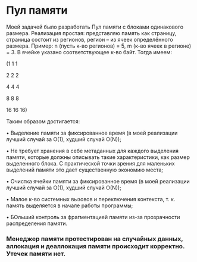 # Пул памяти

Моей задачей было разработать Пул памяти с блоками одинакового размера. Реализация простая: представляю память как страницу, страница состоит из регионов, регион – из ячеек определённого размера.
Пример: n (пусть к-во регионов) = 5, m (к-во ячеек в регионе) = 3. В ячейке указано соответствующее к-во байт. Тогда имеем:

(1 1 1

2 2 2 

4 4 4 

8 8 8

16 16 16)

Таким образом достигается:

•	Выделение памяти за фиксированное время (в моей реализации лучший случай за O(1), худший случай O(N));

•	Не требует хранения в себе метаданных для каждого выделения памяти, которые должны описывать такие характеристики, как размер выделенного блока. С практической точки зрения для маленьких выделений памяти это дает существенную экономию места;

•	Очистка ячейки памяти за фиксированное время (в моей реализации лучший случай за O(1), худший случай O(N));

•	Малое к-во системных вызовов и переключения контекста, т. к. память выделяется в начале работы программы;

•	БОльший контроль за фрагментацией памяти из-за прозрачности распределения памяти.

### Менеджер памяти протестирован на случайных данных, аллокация и деаллокация памяти происходит корректно. Утечек памяти нет.
